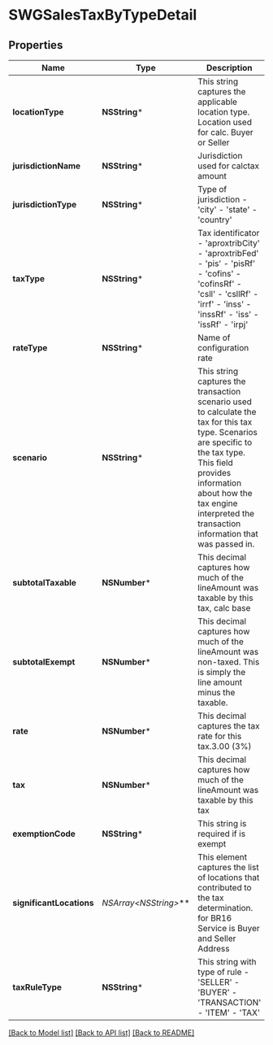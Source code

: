 # SWGSalesTaxByTypeDetail

## Properties
Name | Type | Description | Notes
------------ | ------------- | ------------- | -------------
**locationType** | **NSString*** | This string captures the applicable location type. Location used for calc. Buyer or Seller | [optional] 
**jurisdictionName** | **NSString*** | Jurisdiction used for calctax amount | [optional] 
**jurisdictionType** | **NSString*** | Type of jurisdiction - &#39;city&#39; - &#39;state&#39; - &#39;country&#39;  | [optional] 
**taxType** | **NSString*** | Tax identificator - &#39;aproxtribCity&#39; - &#39;aproxtribFed&#39; - &#39;pis&#39; - &#39;pisRf&#39; - &#39;cofins&#39; - &#39;cofinsRf&#39; - &#39;csll&#39; - &#39;csllRf&#39; - &#39;irrf&#39; - &#39;inss&#39; - &#39;inssRf&#39; - &#39;iss&#39; - &#39;issRf&#39; - &#39;irpj&#39;  | [optional] 
**rateType** | **NSString*** | Name of configuration rate | [optional] 
**scenario** | **NSString*** | This string captures the transaction scenario used to calculate the tax for this tax type. Scenarios are specific to the tax type. This field provides information about how the tax engine interpreted the transaction information that was passed in. | [optional] 
**subtotalTaxable** | **NSNumber*** | This decimal captures how much of the lineAmount was taxable by this tax, calc base | [optional] 
**subtotalExempt** | **NSNumber*** | This decimal captures how much of the lineAmount was non-taxed. This is simply the line amount minus the taxable. | [optional] 
**rate** | **NSNumber*** | This decimal captures the tax rate for this tax.3.00 (3%) | [optional] 
**tax** | **NSNumber*** | This decimal captures how much of the lineAmount was taxable by this tax | [optional] 
**exemptionCode** | **NSString*** | This string is required if is exempt | [optional] 
**significantLocations** | **NSArray&lt;NSString*&gt;*** | This element captures the list of locations that contributed to the tax determination. for BR16 Service is Buyer and Seller Address | [optional] 
**taxRuleType** | **NSString*** | This string with type of rule - &#39;SELLER&#39; - &#39;BUYER&#39; - &#39;TRANSACTION&#39; - &#39;ITEM&#39; - &#39;TAX&#39;  | [optional] 

[[Back to Model list]](../README.md#documentation-for-models) [[Back to API list]](../README.md#documentation-for-api-endpoints) [[Back to README]](../README.md)


